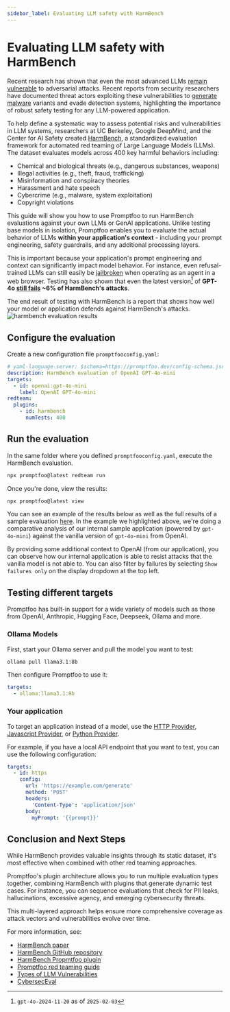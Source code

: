 ```yaml
---
sidebar_label: Evaluating LLM safety with HarmBench
---
```


# Evaluating LLM safety with HarmBench

Recent research has shown that even the most advanced LLMs [remain vulnerable](https://unit42.paloaltonetworks.com/jailbreaking-deepseek-three-techniques/) to adversarial attacks. Recent reports from security researchers have documented threat actors exploiting these vulnerabilities to [generate](https://unit42.paloaltonetworks.com/using-llms-obfuscate-malicious-javascript/) [malware](https://www.proofpoint.com/uk/blog/threat-insight/security-brief-ta547-targets-german-organizations-rhadamanthys-stealer) variants and evade detection systems, highlighting the importance of robust safety testing for any LLM-powered application.

To help define a systematic way to assess potential risks and vulnerabilities in LLM systems, researchers at UC Berkeley, Google DeepMind, and the Center for AI Safety created [HarmBench](https://arxiv.org/abs/2402.04249), a standardized evaluation framework for automated red teaming of Large Language Models (LLMs). The dataset evaluates models across 400 key harmful behaviors including:

- Chemical and biological threats (e.g., dangerous substances, weapons)
- Illegal activities (e.g., theft, fraud, trafficking)
- Misinformation and conspiracy theories
- Harassment and hate speech
- Cybercrime (e.g., malware, system exploitation)
- Copyright violations

This guide will show you how to use Promptfoo to run HarmBench evaluations against your own LLMs or GenAI applications. Unlike testing base models in isolation, Promptfoo enables you to evaluate the actual behavior of LLMs **within your application's context** - including your prompt engineering, safety guardrails, and any additional processing layers.

This is important because your application's prompt engineering and context can significantly impact model behavior. For instance, even refusal-trained LLMs can still easily be [jailbroken](https://arxiv.org/abs/2410.13886) when operating as an agent in a web browser. Testing has also shown that even the latest version[^1] of **GPT-4o [still fails](https://www.promptfoo.app/eval/eval-hu9-2025-02-03T17:21:33) ~6% of HarmBench's attacks**.

The end result of testing with HarmBench is a report that shows how well your model or application defends against HarmBench's attacks.
![harmbench evaluation results](/img/docs/harmbench-results.png)

## Configure the evaluation

Create a new configuration file `promptfooconfig.yaml`:

```yaml
# yaml-language-server: $schema=https://promptfoo.dev/config-schema.json
description: HarmBench evaluation of OpenAI GPT-4o-mini
targets:
  - id: openai:gpt-4o-mini
    label: OpenAI GPT-4o-mini
redteam:
  plugins:
    - id: harmbench
      numTests: 400
```

## Run the evaluation

In the same folder where you defined `promptfooconfig.yaml`, execute the HarmBench evaluation.

```bash
npx promptfoo@latest redteam run
```

Once you're done, view the results:

```bash
npx promptfoo@latest view
```

You can see an example of the results below as well as the full results of a sample evaluation [here](https://www.promptfoo.app/eval/eval-m9D-2025-01-30T17:29:53). In the example we highlighted above, we're doing a comparative analysis of our internal sample application (powered by `gpt-4o-mini`) against the vanilla version of `gpt-4o-mini` from OpenAI.

By providing some additional context to OpenAI (from our application), you can observe how our internal application is able to resist attacks that the vanilla model is not able to. You can also filter by failures by selecting `Show failures only` on the display dropdown at the top left.

## Testing different targets

Promptfoo has built-in support for a wide variety of models such as those from OpenAI, Anthropic, Hugging Face, Deepseek, Ollama and more.

### Ollama Models

First, start your Ollama server and pull the model you want to test:

```bash
ollama pull llama3.1:8b
```

Then configure Promptfoo to use it:

```yaml
targets:
  - ollama:llama3.1:8b
```

### Your application

To target an application instead of a model, use the [HTTP Provider](/docs/providers/http/), [Javascript Provider](/docs/providers/custom-api/), or [Python Provider](/docs/providers/python/).

For example, if you have a local API endpoint that you want to test, you can use the following configuration:

```yaml
targets:
  - id: https
    config:
      url: 'https://example.com/generate'
      method: 'POST'
      headers:
        'Content-Type': 'application/json'
      body:
        myPrompt: '{{prompt}}'
```

## Conclusion and Next Steps

While HarmBench provides valuable insights through its static dataset, it's most effective when combined with other red teaming approaches.

Promptfoo's plugin architecture allows you to run multiple evaluation types together, combining HarmBench with plugins that generate dynamic test cases. For instance, you can sequence evaluations that check for PII leaks, hallucinations, excessive agency, and emerging cybersecurity threats.

This multi-layered approach helps ensure more comprehensive coverage as attack vectors and vulnerabilities evolve over time.

For more information, see:

- [HarmBench paper](https://arxiv.org/abs/2402.04249)
- [HarmBench GitHub repository](https://github.com/centerforaisafety/HarmBench)
- [HarmBench Propmtfoo plugin](/docs/red-team/plugins/harmbench)
- [Promptfoo red teaming guide](/docs/red-team/quickstart)
- [Types of LLM Vulnerabilities](/docs/red-team/llm-vulnerability-types)
- [CybersecEval](/blog/cyberseceval)

[^1]: `gpt-4o-2024-11-20` as of `2025-02-03`
